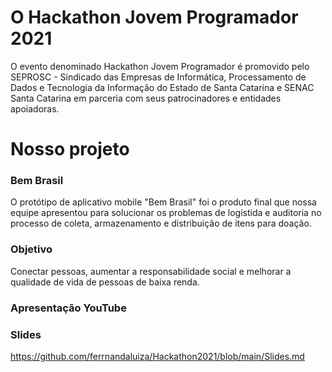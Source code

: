# O Hackathon Jovem Programador 2021

O evento denominado Hackathon Jovem Programador é promovido pelo SEPROSC - Sindicado das Empresas de Informática, Processamento de Dados e Tecnologia da Informação do Estado de Santa Catarina e SENAC Santa Catarina em parceria com seus patrocinadores e entidades apoiadoras.


# Nosso projeto

### Bem Brasil

O protótipo de aplicativo mobile "Bem Brasil" foi o produto final que nossa equipe apresentou para solucionar os problemas de logístida e auditoria no processo de coleta, armazenamento e distribuição de itens para doação.

### Objetivo

Conectar pessoas, aumentar a responsabilidade social e melhorar a qualidade de vida de pessoas de baixa renda.

### Apresentação YouTube



### Slides

https://github.com/ferrnandaluiza/Hackathon2021/blob/main/Slides.md
